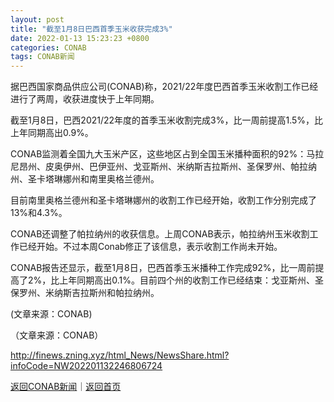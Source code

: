 ```yaml
---
layout: post
title: "截至1月8日巴西首季玉米收获完成3%"
date: 2022-01-13 15:23:23 +0800
categories: CONAB
tags: CONAB新闻
---
```

<p>据巴西国家商品供应公司(CONAB)称，2021/22年度巴西首季玉米收割工作已经进行了两周，收获进度快于上年同期。</p>
 <p>截至1月8日，巴西2021/22年度的首季玉米收割完成3%，比一周前提高1.5%，比上年同期高出0.9%。</p>
 <p>CONAB监测着全国九大玉米产区，这些地区占到全国玉米播种面积的92%：马拉尼昂州、皮奥伊州、巴伊亚州、戈亚斯州、米纳斯吉拉斯州、圣保罗州、帕拉纳州、圣卡塔琳娜州和南里奥格兰德州。</p>
 <p>目前南里奥格兰德州和圣卡塔琳娜州的收割工作已经开始，收割工作分别完成了13%和4.3%。</p>
 <p>CONAB还调整了帕拉纳州的收获信息。上周CONAB表示，帕拉纳州玉米收割工作已经开始。不过本周Conab修正了该信息，表示收割工作尚未开始。</p>
 <p>CONAB报告还显示，截至1月8日，巴西首季玉米播种工作完成92%，比一周前提高了2%，比上年同期高出0.1%。目前四个州的收割工作已经结束：戈亚斯州、圣保罗州、米纳斯吉拉斯州和帕拉纳州。</p>
 <p>(文章来源：CONAB)</p><p class="em_media">（文章来源：CONAB）</p>

<http://finews.zning.xyz/html_News/NewsShare.html?infoCode=NW202201132246806724>

[返回CONAB新闻](//finews.withounder.com/category/CONAB.html)｜[返回首页](//finews.withounder.com/)